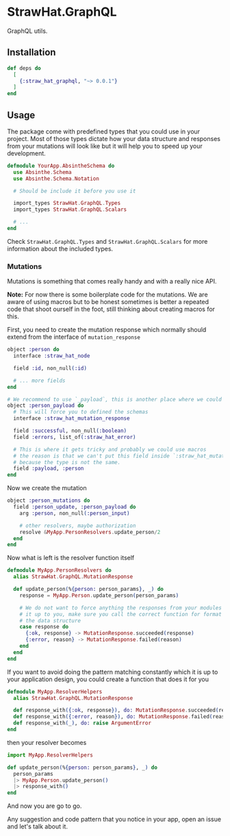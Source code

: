 # StrawHat.GraphQL

GraphQL utils.

## Installation

```elixir
def deps do
  [
    {:straw_hat_graphql, "~> 0.0.1"}
  ]
end
```

## Usage

The package come with predefined types that you could use in your project.
Most of those types dictate how your data structure and responses from your
mutations will look like but it will help you to speed up your development.

```elixir
defmodule YourApp.AbsintheSchema do
  use Absinthe.Schema
  use Absinthe.Schema.Notation

  # Should be include it before you use it

  import_types StrawHat.GraphQL.Types
  import_types StrawHat.GraphQL.Scalars

  # ...
end
```

Check `StrawHat.GraphQL.Types` and `StrawHat.GraphQL.Scalars` for more
information about the included types.

### Mutations

Mutations is something that comes really handy and with a really nice API.

**Note:** For now there is some boilerplate code for the mutations. We are
aware of using macros but to be honest sometimes is better a repeated code
that shoot ourself in the foot, still thinking about creating macros for this.

First, you need to create the mutation response which normally should extend
from the interface of `mutation_response`

```elixir
object :person do
  interface :straw_hat_node

  field :id, non_null(:id)

  # ... more fields
end

# We recommend to use `_payload`, this is another place where we could macros
object :person_payload do
  # This will force you to defined the schemas
  interface :straw_hat_mutation_response

  field :successful, non_null(:boolean)
  field :errors, list_of(:straw_hat_error)

  # This is where it gets tricky and probably we could use macros
  # the reason is that we can't put this field inside `:straw_hat_mutation_response`
  # because the type is not the same.
  field :payload, :person
end
```

Now we create the mutation

```elixir
object :person_mutations do
  field :person_update, :person_payload do
    arg :person, non_null(:person_input)

    # other resolvers, maybe authorization
    resolve &MyApp.PersonResolvers.update_person/2
  end
end
```

Now what is left is the resolver function itself

```elixir
defmodule MyApp.PersonResolvers do
  alias StrawHat.GraphQL.MutationResponse

  def update_person(%{person: person_params}, _) do
    response = MyApp.Person.update_person(person_params)

    # We do not want to force anything the responses from your modules
    # it up to you, make sure you call the correct function for format
    # the data structure
    case response do
      {:ok, response} -> MutationResponse.succeeded(response)
      {:error, reason} -> MutationResponse.failed(reason)
    end
  end
end
```

If you want to avoid doing the pattern matching constantly which it is up to your
application design, you could create a function that does it for you

```elixir
defmodule MyApp.ResolverHelpers
  alias StrawHat.GraphQL.MutationResponse

  def response_with({:ok, response}), do: MutationResponse.succeeded(response)
  def response_with({:error, reason}), do: MutationResponse.failed(reason)
  def response_with(_), do: raise ArgumentError
end
```

then your resolver becomes

```elixir
import MyApp.ResolverHelpers

def update_person(%{person: person_params}, _) do
  person_params
  |> MyApp.Person.update_person()
  |> response_with()
end
```

And now you are go to go.

Any suggestion and code pattern that you notice in your app, open an issue
and let's talk about it.
